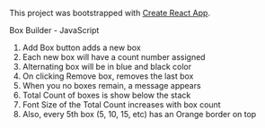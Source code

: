 This project was bootstrapped with [Create React App](https://github.com/facebookincubator/create-react-app).

Box Builder - JavaScript

1. Add Box button adds a new box
2. Each new box will have a count number assigned
3. Alternating box will be in blue and black color
4. On clicking Remove box, removes the last box
5. When you no boxes remain, a message appears
6. Total Count of boxes is show below the stack
7. Font Size of the Total Count increases with box count
8. Also, every 5th box (5, 10, 15, etc) has an Orange border on top


